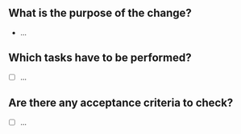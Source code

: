 ## What is the purpose of the change?
- ...

## Which tasks have to be performed?
- [ ] ...


## Are there any acceptance criteria to check?
- [ ] ...
